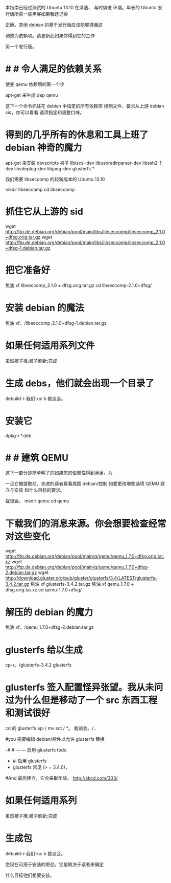 本指南已经过测试的 Ubuntu 13.10 在清洁、 与时俱进
环境。年长的 Ubuntu 发行版所需一些黑客如果我还记得

正确。其他 debian 的基于发行版应该能够遵循这

调整为依赖项。请更新此如果你得到它的工作

另一个发行版。

# # # 令人满足的依赖关系

使变 qemu 依赖项的第一个步

apt-get 来生成 dep qemu

这下一个命令抓住在 debian 中指定的所有依赖项
控制文件，要求从上游 debian sid，你可以看看
选项指定和调整口味。

# 得到的几乎所有的休息和工具上班了 debian 神奇的魔力
apt-get 来安装 devscripts 被子 libiscsi-dev libusbredirparser-dev libssh2-1-dev libvdeplug-dev libjpeg-dev glusterfs *

我们需要 libseccomp 的较新版本的 Ubuntu 13.10

mkdir libseccomp
cd libseccomp
# 抓住它从上游的 sid
wget http://ftp.de.debian.org/debian/pool/main/libs/libseccomp/libseccomp_2.1.0+dfsg.orig.tar.gz
wget http://ftp.de.debian.org/debian/pool/main/libs/libseccomp/libseccomp_2.1.0+dfsg-1.debian.tar.gz
# 把它准备好
焦油 xf libseccomp_2.1.0 + dfsg.orig.tar.gz
cd libseccomp-2.1.0+dfsg/
# 安装 debian 的魔法
焦油 xf。/libseccomp_2.1.0+dfsg-1.debian.tar.gz

# 如果任何适用系列文件
虽然被子推;被子刷新;完成

# 生成 debs，他们就会出现一个目录了
debuild-i-我们-uc b
裁谈会。
# 安装它
dpkg-i *.deb

# # # 建筑 QEMU

这下一部分是简单明了的如果您的依赖性得到满足。为

一旦它被提取前，先进的读者看看周围 debian/控制
如要更改哪些选项 QEMU 建立与安装
和什么目标的要求。

裁谈会。
mkdir qemu
cd qemu
# 下载我们的消息来源。你会想要检查经常对这些变化

wget http://ftp.de.debian.org/debian/pool/main/q/qemu/qemu_1.7.0+dfsg.orig.tar.xz
wget http://ftp.de.debian.org/debian/pool/main/q/qemu/qemu_1.7.0+dfsg-2.debian.tar.gz
wget http://download.gluster.org/pub/gluster/glusterfs/3.4/LATEST/glusterfs-3.4.2.tar.gz
焦油 xf glusterfs-3.4.2.tar.gz
焦油 xf qemu_1.7.0 + dfsg.orig.tar.xz
cd qemu-1.7.0+dfsg/
# 解压的 debian 的魔力
焦油 xf。/qemu_1.7.0+dfsg-2.debian.tar.gz

# glusterfs 给以生成
cp-r。/glusterfs-3.4.2 glusterfs

# glusterfs 签入配置怪异张望。我从未问过为什么但是移动了一个 src 东西工程和测试很好

cd 的 glusterfs api /
mv src / *。
裁谈会。/..

#you 需要编辑 debian/控件以允许 glusterfs 替换

-# # — — 启用 glusterfs todo
+ #-启用 glusterfs
+ glusterfs 常见 (> = 3.4.0)，

#And 最后建立。它会采取年龄。 http://xkcd.com/303/

# 如果任何适用系列
虽然被子推;被子刷新;完成

# 生成包
debuild-i-我们-uc b
裁谈会。

您现在可用于安装的带劲。它是取决于读者来确定

什么目标他们想要安装。
